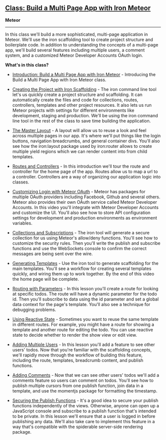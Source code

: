 
## <a href="https://www.eventedmind.com/classes/build-a-multi-page-app-with-iron-meteor-6737880d" target="_blank">Class: Build a Multi Page App with Iron Meteor</a>

**Meteor**<br>
****

In this class we'll build a more sophisticated, multi-page application in Meteor. We'll use the iron scaffolding tool to create project structure and boilerplate code. In addition to understanding the concepts of a multi-page app, we'll build several features including multiple users, a comment system, and a customized Meteor Developer Accounts OAuth login.

**What's in this class?**


* <a href="https://www.eventedmind.com/classes/build-a-multi-page-app-with-iron-meteor-6737880d/introduction-bba87c88" target="_blank">Introduction: Build a Multi Page App with Iron Meteor</a> - Introducing the Build a Multi Page App with Iron Meteor class.

* <a href="https://www.eventedmind.com/classes/build-a-multi-page-app-with-iron-meteor-6737880d/creating-the-project-with-iron-scaffolding-5e82f45b" target="_blank">Creating the Project with Iron Scaffolding</a> - The iron command line tool let's us quickly create a project structure and scaffolding. It can automatically create the files and code for collections, routes, controllers, templates and other project resources. It also lets us run Meteor projects with settings for different environments like development, staging and production. We'll be using the iron command line tool in the rest of the class to save time building the application.

* <a href="https://www.eventedmind.com/classes/build-a-multi-page-app-with-iron-meteor-6737880d/the-master-layout-7e5ed192" target="_blank">The Master Layout</a> - A layout will allow us to reuse a look and feel across multiple pages in our app. It's where we'll put things like the login buttons, navigation breadcrumbs, and general container divs. You'll also see how the iron:layout package used by iron:router allows to create multiple yield regions which we can render content into from child templates.

* <a href="https://www.eventedmind.com/classes/build-a-multi-page-app-with-iron-meteor-6737880d/routes-and-controllers-42debfff" target="_blank">Routes and Controllers</a> - In this introduction we'll tour the route and controller for the home page of the app. Routes allow us to map a url to a controller. Controllers are a way of organizing our application logic into classes.

* <a href="https://www.eventedmind.com/classes/build-a-multi-page-app-with-iron-meteor-6737880d/customizing-login-with-meteor-oauth-c0ef2966" target="_blank">Customizing Login with Meteor OAuth</a> - Meteor has packages for multiple OAuth providers including Facebook, Github and several others. Meteor also provides their own OAuth service called Meteor Developer Accounts. In this video you'll integrate with Meteor Developer Accounts and customize the UI. You'll also see how to store API configuration settings for development and production environments as environment variables.

* <a href="https://www.eventedmind.com/classes/build-a-multi-page-app-with-iron-meteor-6737880d/collections-and-subscriptions-c0d941be" target="_blank">Collections and Subscriptions</a> - The iron tool will generate a secure collection for us using Meteor's allow/deny functions. You'll see how to customize the security rules. Then you'll write the publish and subscribe functions and use the WebSockets console to confirm the correct messages are being sent over the wire.

* <a href="https://www.eventedmind.com/classes/build-a-multi-page-app-with-iron-meteor-6737880d/generating-templates-5fda3572" target="_blank">Generating Templates</a> - Use the iron tool to generate scaffolding for the main templates. You'll see a workflow for creating several templates quickly, and wiring them up to work together. By the end of this video the home page will be complete.

* <a href="https://www.eventedmind.com/classes/build-a-multi-page-app-with-iron-meteor-6737880d/routing-with-parameters-e83c5f73" target="_blank">Routing with Parameters</a> - In this lesson you'll create a route for looking at specific todos. The route will have a dynamic parameter for the todo id. Then you'll subscribe to data using the id parameter and set a global data context for the page's template. You'll also see a technique for debugging problems.

* <a href="https://www.eventedmind.com/classes/build-a-multi-page-app-with-iron-meteor-6737880d/using-reactive-state-928d23fb" target="_blank">Using Reactive State</a> - Sometimes you want to reuse the same template in different routes. For example, you might have a route for showing a template and another route for editing the todo. You can use reactive state to decide whether to render the show view or edit view.

* <a href="https://www.eventedmind.com/classes/build-a-multi-page-app-with-iron-meteor-6737880d/adding-multiple-users-7d03e6c5" target="_blank">Adding Multiple Users</a> - In this lesson you'll add a feature to see other users' todos. Now that you're familiar with the scaffolding concepts, we'll rapidly move through the workflow of building this feature, including the route, templates, breadcrumb content, and publish functions.

* <a href="https://www.eventedmind.com/classes/build-a-multi-page-app-with-iron-meteor-6737880d/adding-comments-2c04a389" target="_blank">Adding Comments</a> - Now that we can see other users' todos we'll add a comments feature so users can comment on todos. You'll see how to publish multiple cursors from one publish function, join data in a template, and use the momentjs package for formatting the timestamp.

* <a href="https://www.eventedmind.com/classes/build-a-multi-page-app-with-iron-meteor-6737880d/securing-the-publish-functions-b119bd63" target="_blank">Securing the Publish Functions</a> - It's a good idea to secure your publish functions independently of the views. Otherwise, anyone can open up a JavaScript console and subscribe to a publish function that's intended to be private. In this lesson we'll ensure that a user is logged in before publishing any data. We'll also take care to implement this feature in a way that's compatible with the spiderable server-side rendering package.



